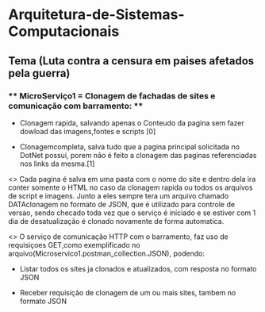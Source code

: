 # Arquitetura-de-Sistemas-Computacionais
## Tema (Luta contra a censura em paises afetados pela guerra)

### ** MicroServiço1 = Clonagem de fachadas de sites e comunicação com barramento: **

- Clonagem rapida, salvando apenas o Conteudo da pagina sem fazer dowload das imagens,fontes e scripts [0]

- Clonagemcompleta, salva tudo que a pagina principal solicitada no DotNet possui, porem não é feito a clonagem das paginas referenciadas nos links da mesma.[1]

<> Cada pagina é salva em uma pasta com o nome do site e dentro dela ira conter somente o HTML no caso da clonagem rapida ou todos os arquivos de script e imagens. Junto a eles sempre tera um arquivo chamado DATAclonagem no formato de JSON, que é utilizado para controle de versao, sendo checado toda vez que o serviço é iniciado e se estiver com 1 dia de desatualização é clonado novamente de forma automatica.

<> O serviço de comunicação HTTP com o barramento, faz uso de requisiçoes GET,como exemplificado no arquivo(Microservico1.postman_collection.JSON), podendo:

- Listar todos os sites ja clonados e atualizados, com resposta no formato JSON

- Receber requisição de clonagem de um ou mais sites, tambem no formato JSON
